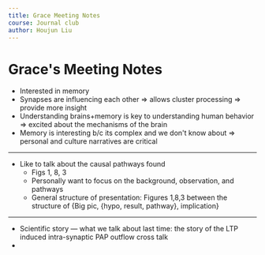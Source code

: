 ```yaml
---
title: Grace Meeting Notes
course: Journal club
author: Houjun Liu
---
```


# Grace's Meeting Notes
- Interested in memory
- Synapses are influencing each other => allows cluster processing => provide more insight
- Understanding brains+memory is key to understanding human behavior => excited about the mechanisms of the brain
-  Memory is interesting b/c its complex and we don't know about => personal and culture narratives are critical

***

- Like to talk about the causal pathways found
	- Figs 1, 8, 3
	- Personally want to focus on the background, observation, and pathways
	- General structure of presentation: Figures 1,8,3 between the structure of {Big pic, {hypo, result, pathway}, implication}
	
***

* Scientific story — what we talk about last time: the story of the LTP induced intra-synaptic PAP outflow cross talk
* 
	
